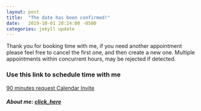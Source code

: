 ```yaml
---
layout: post
title:  "The date has been confirmed!"
date:   2019-10-01 20:24:00 -0500
categories: jekyll update
---
```



Thank you for booking time with me, if you need another appointment please feel free to cancel the first one, and then create a new one.  Multiple appointments within concurrent hours, may be rejected if detected.

### Use this link to schedule time with me


[90 minutes request Calendar Invite](https://calendly.com/coreymalbright/90-minute-block)




##### About me: [click_here](https://hawaiideveloper.github.io/about/)





